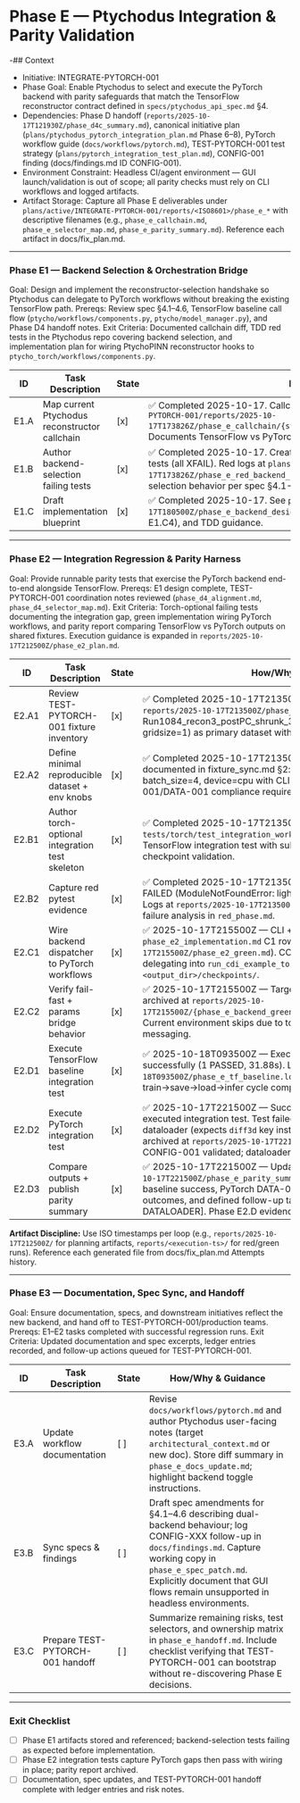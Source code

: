 # Phase E — Ptychodus Integration & Parity Validation

-## Context
- Initiative: INTEGRATE-PYTORCH-001
- Phase Goal: Enable Ptychodus to select and execute the PyTorch backend with parity safeguards that match the TensorFlow reconstructor contract defined in `specs/ptychodus_api_spec.md` §4.
- Dependencies: Phase D handoff (`reports/2025-10-17T121930Z/phase_d4c_summary.md`), canonical initiative plan (`plans/ptychodus_pytorch_integration_plan.md` Phase 6–8), PyTorch workflow guide (`docs/workflows/pytorch.md`), TEST-PYTORCH-001 test strategy (`plans/pytorch_integration_test_plan.md`), CONFIG-001 finding (docs/findings.md ID CONFIG-001).
- Environment Constraint: Headless CI/agent environment — GUI launch/validation is out of scope; all parity checks must rely on CLI workflows and logged artifacts.
- Artifact Storage: Capture all Phase E deliverables under `plans/active/INTEGRATE-PYTORCH-001/reports/<ISO8601>/phase_e_*` with descriptive filenames (e.g., `phase_e_callchain.md`, `phase_e_selector_map.md`, `phase_e_parity_summary.md`). Reference each artifact in docs/fix_plan.md.

---

### Phase E1 — Backend Selection & Orchestration Bridge
Goal: Design and implement the reconstructor-selection handshake so Ptychodus can delegate to PyTorch workflows without breaking the existing TensorFlow path.
Prereqs: Review spec §4.1–4.6, TensorFlow baseline call flow (`ptycho/workflows/components.py`, `ptycho/model_manager.py`), and Phase D4 handoff notes.
Exit Criteria: Documented callchain diff, TDD red tests in the Ptychodus repo covering backend selection, and implementation plan for wiring PtychoPINN reconstructor hooks to `ptycho_torch/workflows/components.py`.

| ID | Task Description | State | How/Why & Guidance |
| --- | --- | --- | --- |
| E1.A | Map current Ptychodus reconstructor callchain | [x] | ✅ Completed 2025-10-17. Callchain analysis captured at `plans/active/INTEGRATE-PYTORCH-001/reports/2025-10-17T173826Z/phase_e_callchain/{static.md,summary.md,pytorch_workflow_comparison.md}`. Documents TensorFlow vs PyTorch workflow parity with CONFIG-001 gates mapped. |
| E1.B | Author backend-selection failing tests | [x] | ✅ Completed 2025-10-17. Created `tests/torch/test_backend_selection.py` with 6 red tests (all XFAIL). Red logs at `plans/active/INTEGRATE-PYTORCH-001/reports/2025-10-17T173826Z/phase_e_red_backend_selection.log`. Tests document expected backend selection behavior per spec §4.1-4.6. |
| E1.C | Draft implementation blueprint | [x] | ✅ Completed 2025-10-17. See `plans/active/INTEGRATE-PYTORCH-001/reports/2025-10-17T180500Z/phase_e_backend_design.md` for dispatcher design, task breakdown (E1.C1–E1.C4), and TDD guidance. |

---

### Phase E2 — Integration Regression & Parity Harness
Goal: Provide runnable parity tests that exercise the PyTorch backend end-to-end alongside TensorFlow.
Prereqs: E1 design complete, TEST-PYTORCH-001 coordination notes reviewed (`phase_d4_alignment.md`, `phase_d4_selector_map.md`).
Exit Criteria: Torch-optional failing tests documenting the integration gap, green implementation wiring PyTorch workflows, and parity report comparing TensorFlow vs PyTorch outputs on shared fixtures. Execution guidance is expanded in `reports/2025-10-17T212500Z/phase_e2_plan.md`.

| ID | Task Description | State | How/Why & Guidance |
| --- | --- | --- | --- |
| E2.A1 | Review TEST-PYTORCH-001 fixture inventory | [x] | ✅ Completed 2025-10-17T213500Z. Fixture inventory captured at `reports/2025-10-17T213500Z/phase_e_fixture_sync.md` documenting Run1084_recon3_postPC_shrunk_3.npz (1087 patterns, N=64, gridsize=1) as primary dataset with transposed diffraction shape noted. |
| E2.A2 | Define minimal reproducible dataset + env knobs | [x] | ✅ Completed 2025-10-17T213500Z. Minimal reproduction parameters documented in fixture_sync.md §2: nepochs=2, n_images=64, batch_size=4, device=cpu with CLI flag enumeration and CONFIG-001/DATA-001 compliance requirements. |
| E2.B1 | Author torch-optional integration test skeleton | [x] | ✅ Completed 2025-10-17T213500Z. Created `tests/torch/test_integration_workflow_torch.py` (179 lines) mirroring TensorFlow integration test with subprocess invocation structure and checkpoint validation. |
| E2.B2 | Capture red pytest evidence | [x] | ✅ Completed 2025-10-17T213500Z. Red test execution captured: 1 FAILED (ModuleNotFoundError: lightning), 1 SKIPPED (parity deferred). Logs at `reports/2025-10-17T213500Z/phase_e_red_integration.log` with failure analysis in `red_phase.md`. |
| E2.C1 | Wire backend dispatcher to PyTorch workflows | [x] | ✅ 2025-10-17T215500Z — CLI + dispatcher wiring complete (see `phase_e2_implementation.md` C1 row and `reports/2025-10-17T215500Z/phase_e2_green.md`). CONFIG-001 guard executes prior to delegating into `run_cdi_example_torch`; checkpoints stored under `<output_dir>/checkpoints/`. |
| E2.C2 | Verify fail-fast + params bridge behavior | [x] | ✅ 2025-10-17T215500Z — Targeted pytest selectors executed; logs archived at `reports/2025-10-17T215500Z/{phase_e_backend_green.log,phase_e_integration_green.log}`. Current environment skips due to torch absence, demonstrating fail-fast messaging. |
| E2.D1 | Execute TensorFlow baseline integration test | [x] | ✅ 2025-10-18T093500Z — Executed TensorFlow baseline test successfully (1 PASSED, 31.88s). Log archived at `reports/2025-10-18T093500Z/phase_e_tf_baseline.log`. Integration workflow validated: train→save→load→infer cycle complete. |
| E2.D2 | Execute PyTorch integration test | [x] | ✅ 2025-10-17T221500Z — Successfully installed PyTorch extras and executed integration test. Test failed due to DATA-001 violation in dataloader (expects `diff3d` key instead of canonical `diffraction`). Log archived at `reports/2025-10-17T221500Z/phase_e_torch_run.log`. CLI + CONFIG-001 validated; dataloader fix required for full parity. |
| E2.D3 | Compare outputs + publish parity summary | [x] | ✅ 2025-10-17T221500Z — Updated parity summary at `reports/2025-10-17T221500Z/phase_e_parity_summary.md`. Documented TensorFlow baseline success, PyTorch DATA-001 violation, dependency installation outcomes, and defined follow-up task [INTEGRATE-PYTORCH-001-DATALOADER]. Phase E2.D evidence capture complete. |

**Artifact Discipline:** Use ISO timestamps per loop (e.g., `reports/2025-10-17T212500Z/` for planning artifacts, `reports/<execution-ts>/` for red/green runs). Reference each generated file from docs/fix_plan.md Attempts history.

---

### Phase E3 — Documentation, Spec Sync, and Handoff
Goal: Ensure documentation, specs, and downstream initiatives reflect the new backend, and hand off to TEST-PYTORCH-001/production teams.
Prereqs: E1–E2 tasks completed with successful regression runs.
Exit Criteria: Updated documentation and spec excerpts, ledger entries recorded, and follow-up actions queued for TEST-PYTORCH-001.

| ID | Task Description | State | How/Why & Guidance |
| --- | --- | --- | --- |
| E3.A | Update workflow documentation | [ ] | Revise `docs/workflows/pytorch.md` and author Ptychodus user-facing notes (target `architectural_context.md` or new doc). Store diff summary in `phase_e_docs_update.md`; highlight backend toggle instructions. |
| E3.B | Sync specs & findings | [ ] | Draft spec amendments for §4.1–4.6 describing dual-backend behaviour; log CONFIG-XXX follow-up in `docs/findings.md`. Capture working copy in `phase_e_spec_patch.md`. Explicitly document that GUI flows remain unsupported in headless environments. |
| E3.C | Prepare TEST-PYTORCH-001 handoff | [ ] | Summarize remaining risks, test selectors, and ownership matrix in `phase_e_handoff.md`. Include checklist verifying that TEST-PYTORCH-001 can bootstrap without re-discovering Phase E decisions. |

---

### Exit Checklist
- [ ] Phase E1 artifacts stored and referenced; backend-selection tests failing as expected before implementation.
- [ ] Phase E2 integration tests capture PyTorch gaps then pass with wiring in place; parity report archived.
- [ ] Documentation, spec updates, and TEST-PYTORCH-001 handoff complete with ledger entries and risk notes.
